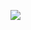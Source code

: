 ![](https://cdn.nlark.com/yuque/0/2022/jpeg/1128524/1670511722589-00ec55b6-2b40-439b-8746-12e8a5b42df8.jpeg)
